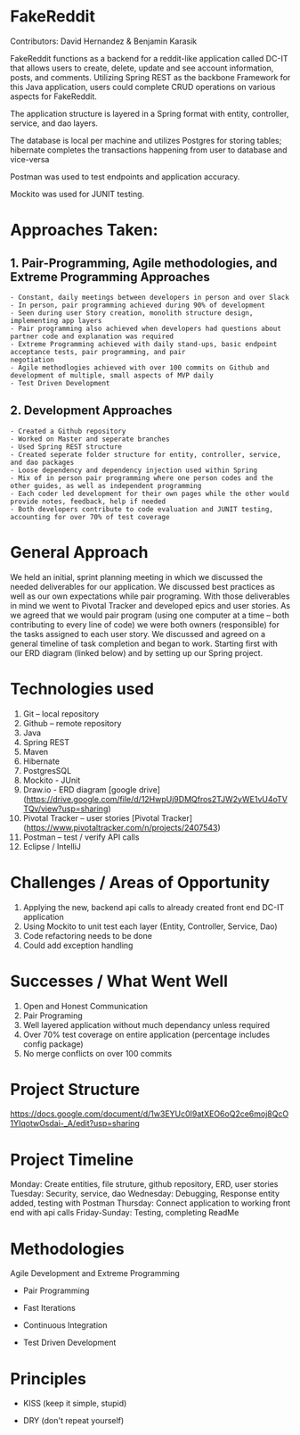 # FakeReddit

Contributors: David Hernandez & Benjamin Karasik

FakeReddit functions as a backend for a reddit-like application called DC-IT that allows users to create, delete, update and see account information, posts, and comments. Utilizing Spring REST as the backbone Framework for this Java application, users could complete CRUD operations on various aspects for FakeReddit.

The application structure is layered in a Spring format with entity, controller, service, and dao layers.

The database is local per machine and utilizes Postgres for storing tables; hibernate completes the transactions happening from user to database and vice-versa

Postman was used to test endpoints and application accuracy.

Mockito was used for JUNIT testing.

# Approaches Taken:

## 1. Pair-Programming, Agile methodologies, and Extreme Programming Approaches
    - Constant, daily meetings between developers in person and over Slack
    - In person, pair programming achieved during 90% of development
    - Seen during user Story creation, monolith structure design, implementing app layers
    - Pair programming also achieved when developers had questions about partner code and explanation was required
    - Extreme Programming achieved with daily stand-ups, basic endpoint acceptance tests, pair programming, and pair                negotiation
    - Agile methodlogies achieved with over 100 commits on Github and development of multiple, small aspects of MVP daily
    - Test Driven Development
    
    
## 2. Development Approaches
    - Created a Github repository
    - Worked on Master and seperate branches 
    - Used Spring REST structure
    - Created seperate folder structure for entity, controller, service, and dao packages
    - Loose dependency and dependency injection used within Spring
    - Mix of in person pair programming where one person codes and the other guides, as well as independent programming
    - Each coder led development for their own pages while the other would provide notes, feedback, help if needed  
    - Both developers contribute to code evaluation and JUNIT testing, accounting for over 70% of test coverage
   


 # General Approach
                                                                                                                              
We held an initial, sprint planning meeting in which we discussed the needed deliverables for our application. We discussed best practices as well as our own expectations while pair programing.
With those deliverables in mind we went to Pivotal Tracker and developed epics and user stories. As we agreed that we would pair program (using one computer at a time – both contributing to every line of code) we were both owners (responsible) for the tasks assigned to each user story. We discussed and agreed on a general timeline of task completion and began to work. Starting first with our ERD diagram (linked below) and by setting up our Spring project.


# Technologies used

1. Git – local repository
2. Github – remote repository
3. Java
4. Spring REST
5. Maven
5. Hibernate
6. PostgresSQL
7. Mockito - JUnit
8. Draw.io - ERD diagram
[google drive] (https://drive.google.com/file/d/12HwpUj9DMQfros2TJW2yWE1vU4oTVTQv/view?usp=sharing)
9. Pivotal Tracker – user stories
[Pivotal Tracker] (https://www.pivotaltracker.com/n/projects/2407543)
10. Postman – test / verify API calls
11. Eclipse / IntelliJ



# Challenges / Areas of Opportunity 

1. Applying the new, backend api calls to already created front end DC-IT application
2. Using Mockito to unit test each layer (Entity, Controller, Service, Dao)
3. Code refactoring needs to be done
4. Could add exception handling


                     
# Successes / What Went Well 

1. Open and Honest Communication
2. Pair Programing
3. Well layered application without much dependancy unless required
4. Over 70% test coverage on entire application (percentage includes config package)
5. No merge conflicts on over 100 commits


# Project Structure
https://docs.google.com/document/d/1w3EYUc0I9atXEO6oQ2ce6moj8QcO1YIqotwOsdai-_A/edit?usp=sharing

# Project Timeline

Monday: Create entities, file struture, github repository, ERD, user stories
Tuesday: Security, service, dao
Wednesday: Debugging, Response entity added, testing with Postman
Thursday: Connect application to working front end with api calls
Friday-Sunday: Testing, completing ReadMe

# Methodologies

Agile Development and Extreme Programming

- Pair Programming

- Fast Iterations

- Continuous Integration

- Test Driven Development

# Principles

- KISS (keep it simple, stupid)

- DRY (don't repeat yourself) 
